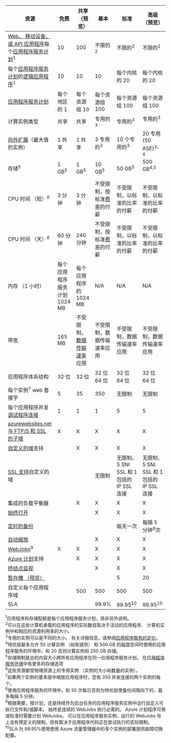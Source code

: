 资源|免费|共享 （预览）|基本|标准|高级 （预览）</th>
---|---|---|---|---|---
[Web、 移动设备、 或 API 应用程序](https://azure.microsoft.com/services/app-service/)每个[应用程序服务计划](../articles/app-service/azure-web-sites-web-hosting-plans-in-depth-overview.md)<sup>1</sup>|10|100|不限的<sup>2</sup>|不限的<sup>2</sup>|不限的<sup>2</sup>
每个[应用程序服务计划](../articles/app-service/azure-web-sites-web-hosting-plans-in-depth-overview.md)的[逻辑应用程序](https://azure.microsoft.com/services/app-service/logic/)</a><sup>1</sup>|10|10|10|每个内核的 20|每个内核的 20
[应用程序服务计划](../articles/app-service/azure-web-sites-web-hosting-plans-in-depth-overview.md)|每个地区的 1|每个资源组 10|每个资源组 100|每个资源组 100|每个资源组 100
计算实例类型|共享|共享|专用的<sup>3</sup>|专用的<sup>3</sup>|专用的<sup>3</sup></p>
[向外扩展](../articles/app-service-web/web-sites-scale.md)（最大值的实例）|1 共享|1 共享|3 专用的<sup>3</sup>|10 个专用的<sup>3</sup>|20 专用 (50 ASE)<sup>3、 4</sup>
存储<sup>5</sup>|1 GB<sup>5</sup>|1 GB<sup>5</sup>|10 GB<sup>5</sup>|50 GB<sup>5</sup>|500 GB<sup>4,5</sup></p>
CPU 时间 （短）<sup>6</sup>|3 分钟|3 分钟|不受限制，按标准[费率](https://azure.microsoft.com/pricing/details/app-service/)的付薪</a>|不受限制，以标准的比率的付薪|不受限制，以标准的比率的付薪
CPU 时间 （天）<sup>6</sup>|60 分钟|240 分钟|不受限制，按标准[费率](https://azure.microsoft.com/pricing/details/app-service/)的付薪</a>|不受限制，以标准的比率的付薪|不受限制，以标准的比率的付薪
内存 （1 小时）|每个应用程序服务计划 1024 MB|每个应用程序的 1024 MB|N/A|N/A|N/A
带宽|165 MB|不受限制，[数据传输速率](https://azure.microsoft.com/pricing/details/data-transfers/)应用|不受限制，数据传输速率应用|不受限制，数据传输速率应用|不受限制，数据传输速率应用
应用程序体系结构|32 位|32 位|32 位 64 位|32 位 64 位|32 位 64 位
每个实例<sup>7</sup> web 套接字|5|35|350|无限制|无限制
每个应用程序并发[调试程序连接](../articles/app-service-web/web-sites-dotnet-troubleshoot-visual-studio.md)|1|1|1|5|5
[azurewebsites.net 与 FTP/S 和 SSL 的子域](../articles/app-service-web/web-sites-configure-ssl-certificate.md)|X|X|X|X|X
[自定义的域](../articles/app-service-web/web-sites-custom-domain-name.md)支持||X|X|X|X
[SSL 支持](../articles/app-service-web/web-sites-configure-ssl-certificate.md)自定义的域|||无限制|无限制、 5 SNI SSL 和 1 包括的 IP SSL 连接|无限制、 5 SNI SSL 和 1 包括的 IP SSL 连接
集成的负载平衡器||X|X|X|X
[始终打开](../articles/app-service-web/web-sites-configure.md)|||X|X|X
[定时的备份](../articles/app-service-web/web-sites-backup.md)||||每天一次|每隔 5 分钟<sup>8</sup>次
[自动缩放](../articles/app-service-web/web-sites-scale.md)|||X|X|X
[WebJobs](../articles/app-service-web/web-sites-create-web-jobs.md)<sup>9</sup>|X|X|X|X|X
[Azure 计划](https://azure.microsoft.com/services/scheduler/)支持||X|X|X|X
[终结点监视](../articles/app-service-web/web-sites-monitor.md)|||X|X|X
[暂存槽 （预览）](../articles/app-service-web/web-sites-staged-publishing.md)||||5|20
自定义每个应用程序域</a>||500|500|500|500
SLA||<p>|99.9%|99.95<sup>10</sup>|99.95<sup>10</sup>

<sup>1</sup>应用程序和存储配额是每个应用程序服务计划，除非另外说明。  
<sup>2</sup>可以在这些计算机承载的应用程序的实际数目取决于活动的应用程序、 计算机实例中和相应的资源利用率的大小。  
<sup>3</sup>专用的实例可以是不同的大小。 有关详细信息，请参阅[应用程序服务的定价](https://azure.microsoft.com/pricing/details/data-transfers/pricing/details/app-service/)。  
<sup>4</sup>特优层最多允许 50 计算实例 （如有提供） 和 500 GB 的磁盘空间时使用的应用程序服务的环境中，和 20 否则计算实例和 250 GB 存储。  
<sup>5</sup>存储限制是总的内容大小跨所有应用程序在同一应用程序服务计划。 在[应用程序服务环境](../articles/app-service-web/app-service-web-configure-an-app-service-environment.md#storage)中有更多的存储选项  
<sup>6</sup>这些资源都受物理资源上的专用实例 （实例的大小和数量的实例）。  
<sup>7</sup>如果两个实例的基本层中缩放应用程序时，您有 350 并发连接的两个实例的每个。  
<sup>8</sup>使用应用程序服务的环境中，和 50 次每日否则为特优层使备份间隔向下的，最多每隔 5 分钟。  
<sup>9</sup>根据需要，按计划，还是持续作为后台任务的应用程序服务实例中运行自定义可执行文件和/或脚本。 始终是连续的 WebJobs 执行必需的。 Azure 计划程序可用或标准时需要计划 WebJobs。 可以在应用程序服务实例，运行的 WebJobs 号上没有预定义的限制，但有取决于应用程序代码正在尝试执行的实际限制。   
<sup>10</sup>SLA 为 99.95%使用使用 Azure 流量管理器中的多个实例的部署提供故障切换配置。  
